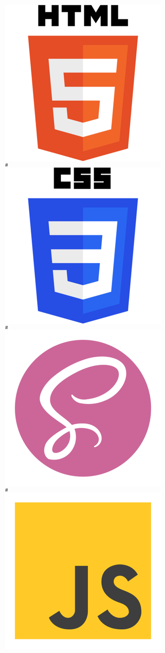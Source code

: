 
<img src="img/html-5-svgrepo-com.svg" alt="">
#
<img src="img/css-3-svgrepo-com.svg" alt="">
#
<img src="img/scss2-svgrepo-com.svg" alt="">
#
<img src="img/js-svgrepo-com.svg" alt="">
